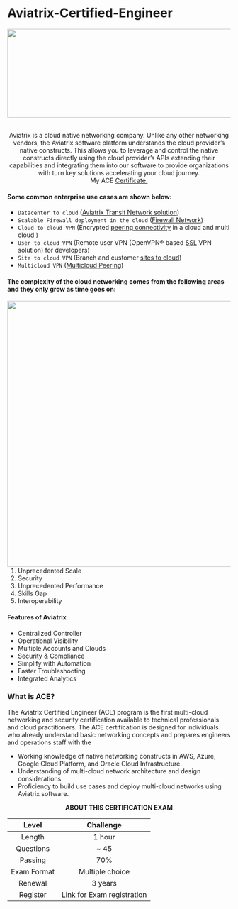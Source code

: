 # Aviatrix-Certified-Engineer

<div align="center">
<a href="https://aviatrix.com/">
  <img src="https://user-images.githubusercontent.com/59575502/201534929-b64813e2-210f-4b96-8a7b-b71c453388f5.png" height="200px" width="700px align="center">
</a>
</div>

<br /> 
<p align="center">
Aviatrix is a cloud native networking company. Unlike any other networking vendors, the Aviatrix software platform understands the cloud provider’s native constructs. This allows you to leverage and control the native constructs directly using the cloud provider’s APIs extending their capabilities and integrating them into our software to provide organizations with turn key solutions accelerating your cloud journey.
<br /> 
My ACE <a href = "https://user-images.githubusercontent.com/59575502/188865241-4c93948c-6436-4c1a-84fa-1bf0792bef82.gif">Certificate.</a>
</p>


#### Some common enterprise use cases are shown below:
- ```Datacenter to cloud``` ([Aviatrix Transit Network solution](https://docs.aviatrix.com/HowTos/transitvpc_workflow.html))
- ```Scalable Firewall deployment in the cloud``` ([Firewall Network](https://docs.aviatrix.com/HowTos/firewall_network_faq.html))
- ```Cloud to cloud VPN``` (Encrypted [peering connectivity](https://docs.aviatrix.com/HowTos/peering.html) in a cloud and multi cloud )
- ```User to cloud VPN``` (Remote user VPN (OpenVPN® based [SSL](https://docs.aviatrix.com/HowTos/uservpn.html) VPN solution) for developers)
- ```Site to cloud VPN``` (Branch and customer [sites to cloud](https://docs.aviatrix.com/HowTos/site2cloud_faq.html))
- ```Multicloud VPN``` ([Multicloud Peering](https://docs.aviatrix.com/HowTos/GettingStartedAzureToAWSAndGCP.html))

#### The complexity of the cloud networking comes from the following areas and they only grow as time goes on:
<img width="600" align="right" src="https://user-images.githubusercontent.com/59575502/201535033-cb233a11-06db-4b1f-817f-568687dca024.png">

1. Unprecedented Scale
2. Security
3. Unprecedented Performance
4. Skills Gap
5. Interoperability

#### Features of Aviatrix
- Centralized Controller
- Operational Visibility
- Multiple Accounts and Clouds
- Security & Compliance
- Simplify with Automation
- Faster Troubleshooting
- Integrated Analytics

### What is ACE?
The Aviatrix Certified Engineer (ACE) program is the first multi-cloud networking and security certification available to technical professionals and cloud practitioners. The ACE certification is designed for individuals who already understand basic networking concepts and prepares engineers and operations staff with the
- Working knowledge of native networking constructs in AWS, Azure, Google Cloud Platform, and Oracle Cloud Infrastructure.
- Understanding of multi-cloud network architecture and design considerations.
- Proficiency to build use cases and deploy multi-cloud networks using Aviatrix software.

<div align="center">

**ABOUT THIS CERTIFICATION EXAM**

| Level | Challenge |
| :---: | :---: |
|Length|			1 hour|
|Questions			| 	~ 45 |
|Passing 		| 	70% |
|Exam Format		| 	Multiple choice |
|Renewal		|	3 years |
|Register		|	[Link](https://aviatrix.com/ace/) for Exam registration|

</div>












